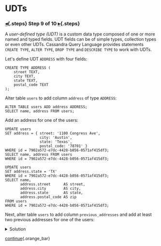 <div class="top">

# UDTs
### [◂](command:katapod.loadPage?step8){.steps} Step 9 of 10 [▸](command:katapod.loadPage?step10){.steps}
</div>

A *user-defined type (UDT)* is a custom data type composed of one or more named and typed fields. 
UDT fields can be of simple types, collection types or even other UDTs. 
Cassandra Query Language provides statements `CREATE TYPE`, `ALTER TYPE`, `DROP TYPE` and `DESCRIBE TYPE` 
to work with UDTs.

Let's define UDT `ADDRESS` with four fields:
```
CREATE TYPE ADDRESS (
    street TEXT,
    city TEXT,
    state TEXT,
    postal_code TEXT
);
```

Alter table `users` to add column `address` of type `ADDRESS`:
```
ALTER TABLE users ADD address ADDRESS;
SELECT name, address FROM users;
```

Add an address for one of the users:
```
UPDATE users 
SET address = { street: '1100 Congress Ave',
                city: 'Austin',
                state: 'Texas',
                postal_code: '78701' }
WHERE id = 7902a572-e7dc-4428-b056-0571af415df3;
SELECT name, address FROM users
WHERE id = 7902a572-e7dc-4428-b056-0571af415df3;

UPDATE users 
SET address.state = 'TX'
WHERE id = 7902a572-e7dc-4428-b056-0571af415df3;
SELECT name, 
       address.street      AS street, 
       address.city        AS city, 
       address.state       AS state,
       address.postal_code AS zip 
FROM users
WHERE id = 7902a572-e7dc-4428-b056-0571af415df3;
```

Next, alter table `users` to add column `previous_addresses` and 
add at least two previous addresses for one of the users:
<details>
  <summary>Solution</summary> 

```
ALTER TABLE users 
ADD previous_addresses LIST<FROZEN<ADDRESS>>;

UPDATE users 
SET previous_addresses = [
              { street: '10th and L St',
                city: 'Sacramento',
                state: 'CA',
                postal_code: '95814' } ]
WHERE id = 7902a572-e7dc-4428-b056-0571af415df3;
SELECT name, previous_addresses FROM users
WHERE id = 7902a572-e7dc-4428-b056-0571af415df3;

UPDATE users 
SET previous_addresses = previous_addresses + [
              { street: 'State St and Washington Ave',
                city: 'Albany',
                state: 'NY',
                postal_code: '12224' } ]
WHERE id = 7902a572-e7dc-4428-b056-0571af415df3;
SELECT name, address, previous_addresses FROM users
WHERE id = 7902a572-e7dc-4428-b056-0571af415df3;
```

</details>

[continue](command:katapod.loadPage?step10){.orange_bar}
